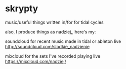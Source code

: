 # skrypty
music/useful things written in/for for tidal cycles

also, I produce things as nadziej,, here's my:

soundcloud for recent music made in tidal or ableton live http://soundcloud.com/slodkie_nadzienie

mixcloud for the sets I've recorded playing live https://mixcloud.com/nadziej/
